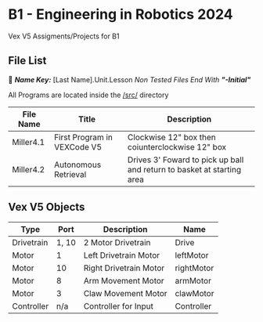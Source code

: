 
# B1 - Engineering in Robotics 2024

Vex V5 Assigments/Projects for B1  

## File List
🔑 ***Name Key:*** [Last Name].Unit.Lesson *Non Tested Files End With **"-Initial"***

All Programs are located inside the [/src/](https://github.com/DavisMiller57/B1-Engineering/tree/main/src) directory

| File Name | Title | Description |
| -------- | -------- | -------- | 
|Miller4.1 | First Program in VEXCode V5 | Clockwise 12" box then coiunterclockwise 12" box |
| Miller4.2 | Autonomous Retrieval | Drives 3' Foward to pick up ball and return to basket at starting area |


## Vex V5 Objects
| Type | Port | Description | Name |
| ----------- | ----------- | ----------- | ----------- | 
| Drivetrain | 1, 10 | 2 Motor Drivetrain | Drive
| Motor | 1 | Left Drivetrain Motor| leftMotor |
| Motor | 10 | Right Drivetrain Motor| rightMotor |
| Motor | 8 | Arm Movement Motor | armMotor |
| Motor | 3 | Claw Movement Motor | clawMotor
| Controller | n/a | Controller for Input | Controller |